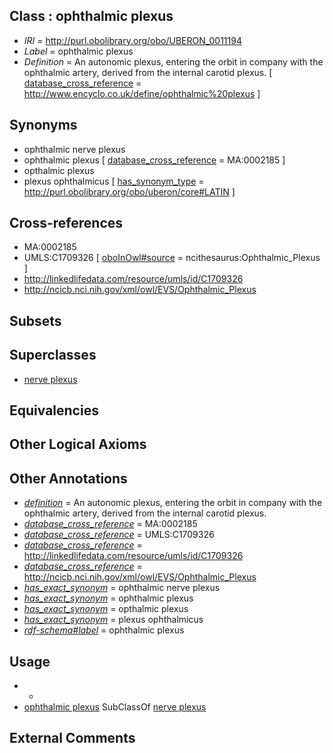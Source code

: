 
## Class : ophthalmic plexus

 * *IRI* = http://purl.obolibrary.org/obo/UBERON_0011194
 * *Label* = ophthalmic plexus
 * *Definition* = An autonomic plexus, entering the orbit in company with the ophthalmic artery, derived from the internal carotid plexus. [ [database_cross_reference](../../ef/oboInOwl#hasDbXref.md) = http://www.encyclo.co.uk/define/ophthalmic%20plexus ]

## Synonyms

 * ophthalmic nerve plexus
 * ophthalmic plexus [ [database_cross_reference](../../ef/oboInOwl#hasDbXref.md) = MA:0002185 ]
 * opthalmic plexus
 * plexus ophthalmicus [ [has_synonym_type](../../pe/oboInOwl#hasSynonymType.md) = http://purl.obolibrary.org/obo/uberon/core#LATIN ]

## Cross-references

 * MA:0002185
 * UMLS:C1709326 [ [oboInOwl#source](../../ce/oboInOwl#source.md) = ncithesaurus:Ophthalmic_Plexus ]
 * http://linkedlifedata.com/resource/umls/id/C1709326
 * http://ncicb.nci.nih.gov/xml/owl/EVS/Ophthalmic_Plexus

## Subsets


## Superclasses

 * [nerve plexus](../../UBERON/10/UBERON_0001810.md)

## Equivalencies


## Other Logical Axioms


## Other Annotations

 * *[definition](../../IAO/15/IAO_0000115.md)* = An autonomic plexus, entering the orbit in company with the ophthalmic artery, derived from the internal carotid plexus.
 * *[database_cross_reference](../../ef/oboInOwl#hasDbXref.md)* = MA:0002185
 * *[database_cross_reference](../../ef/oboInOwl#hasDbXref.md)* = UMLS:C1709326
 * *[database_cross_reference](../../ef/oboInOwl#hasDbXref.md)* = http://linkedlifedata.com/resource/umls/id/C1709326
 * *[database_cross_reference](../../ef/oboInOwl#hasDbXref.md)* = http://ncicb.nci.nih.gov/xml/owl/EVS/Ophthalmic_Plexus
 * *[has_exact_synonym](../../ym/oboInOwl#hasExactSynonym.md)* = ophthalmic nerve plexus
 * *[has_exact_synonym](../../ym/oboInOwl#hasExactSynonym.md)* = ophthalmic plexus
 * *[has_exact_synonym](../../ym/oboInOwl#hasExactSynonym.md)* = opthalmic plexus
 * *[has_exact_synonym](../../ym/oboInOwl#hasExactSynonym.md)* = plexus ophthalmicus
 * *[rdf-schema#label](../../el/rdf-schema#label.md)* = ophthalmic plexus

## Usage

 * -
 * [ophthalmic plexus](../../UBERON/94/UBERON_0011194.md) SubClassOf [nerve plexus](../../UBERON/10/UBERON_0001810.md)

## External Comments

